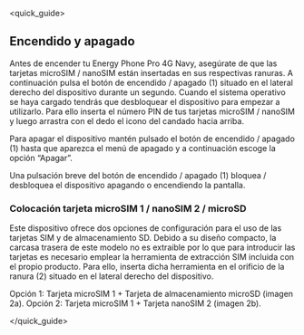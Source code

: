 <quick_guide>
## Encendido y apagado

Antes de encender tu Energy Phone Pro 4G Navy, asegúrate de que las tarjetas microSIM / nanoSIM están insertadas en sus respectivas ranuras. A continuación pulsa el botón de encendido / apagado (1) situado en el lateral derecho del dispositivo durante un segundo. Cuando el sistema operativo se haya cargado tendrás que desbloquear el dispositivo para empezar a utilizarlo. Para ello inserta el número PIN de tus tarjetas microSIM / nanoSIM y luego arrastra con el dedo el icono del candado hacia arriba.

Para apagar el dispositivo mantén pulsado el botón de encendido / apagado (1) hasta que aparezca el menú de apagado y a continuación escoge la opción “Apagar”.

Una pulsación breve del botón de encendido / apagado (1) bloquea / desbloquea el dispositivo apagando o encendiendo la pantalla.

### Colocación tarjeta microSIM 1 / nanoSIM 2 / microSD

Este dispositivo ofrece dos opciones de configuración para el uso de las tarjetas SIM y de almacenamiento SD.
Debido a su diseño compacto, la carcasa trasera de este modelo no es extraible por lo que para introducir las tarjetas es necesario emplear la herramienta de extracción SIM incluida con el propio producto. Para ello, inserta dicha herramienta en el orificio de la ranura (2) situado en el lateral derecho del dispositivo.

Opción 1: Tarjeta microSIM 1 + Tarjeta de almacenamiento microSD (imagen 2a).
Opción 2: Tarjeta microSIM 1 + Tarjeta nanoSIM 2  (imagen 2b).

</quick_guide>
